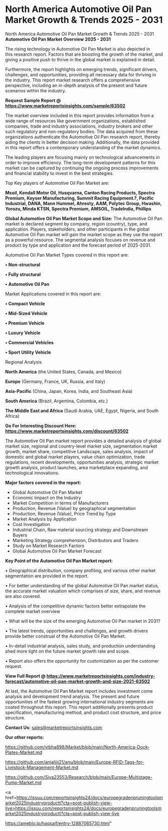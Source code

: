 # North America Automotive Oil Pan Market Growth & Trends 2025 - 2031
 North America Automotive Oil Pan Market Growth & Trends 2025 - 2031
<Strong> Automotive Oil Pan Market Overview 2025 - 2031</strong>

The rising technology in Automotive Oil Pan Market is also depicted in this research report. Factors that are boosting the growth of the market, and giving a positive push to thrive in the global market is explained in detail.

Furthermore, the report highlights on emerging trends, significant drivers, challenges, and opportunities, providing all necessary data for thriving in the industry. This report market research offers a comprehensive perspective, including an in-depth analysis of the present and future scenarios within the industry.

<strong>Request Sample Report @ <a href=https://www.marketreportsinsights.com/sample/63502>https://www.marketreportsinsights.com/sample/63502</a></strong>

The market overview included in this report provides information from a wide range of resources like government organizations, established companies, trade and industry associations, industry brokers and other such regulatory and non-regulatory bodies. The data acquired from these organizations authenticate the Automotive Oil Pan research report, thereby aiding the clients in better decision making. Additionally, the data provided in this report offers a contemporary understanding of the market dynamics.

The leading players are focusing mainly on technological advancements in order to improve efficiency. The long-term development patterns for this market can be captured by continuing the ongoing process improvements and financial stability to invest in the best strategies.

Top Key players of Automotive Oil Pan Market are:

<strong>Msoil, Kendall Motor Oil, Husqvarna, Canton Racing Products, Spectra Premium, Keyser Manufacturing, Summit Racing Equipment.?, Pacific Industrial, DANA, Mann Hummel, Ahresty, AAM, Polytec Group, Hwashin, Yorozu, Minda KTSN, Spectra Premium, AMSOIL, TradeIndia, Phillips</strong>

<strong><b>Global Automotive Oil Pan Market Scope and Size:</b></strong>
The Automotive Oil Pan market is declared segment by company, region (country), type, and application. Players, stakeholders, and other participants in the global Automotive Oil Pan market will gain the market scope as they use the report as a powerful resource. The segmental analysis focuses on revenue and product by type and application and the forecast period of 2025-2031.

Automotive Oil Pan Market Types covered in this report are:

<strong>• Non-structural

• Fully structural

• Automotive Oil Pan</strong>

Market Applications covered in this report are:

<strong>• Compact Vehicle

• Mid-Sized Vehicle

• Premium Vehicle

• Luxury Vehicle

• Commercial Vehicles

• Sport Utility Vehicle</strong> 

Regional Analysis

<strong>North America</strong> (the United States, Canada, and Mexico)

<strong>Europe</strong> (Germany, France, UK, Russia, and Italy)

<strong>Asia-Pacific</strong> (China, Japan, Korea, India, and Southeast Asia)

<strong>South America</strong> (Brazil, Argentina, Colombia, etc.)

<strong>The Middle East and Africa</strong> (Saudi Arabia, UAE, Egypt, Nigeria, and South Africa)

<strong>Go For Interesting Discount Here: <a href=https://www.marketreportsinsights.com/discount/63502>https://www.marketreportsinsights.com/discount/63502</a></strong>

The Automotive Oil Pan market report provides a detailed analysis of global market size, regional and country-level market size, segmentation market growth, market share, competitive Landscape, sales analysis, impact of domestic and global market players, value chain optimization, trade regulations, recent developments, opportunities analysis, strategic market growth analysis, product launches, area marketplace expanding, and technological innovations.

<strong><b>Major factors covered in the report:</b></strong>
<ul>
  <li>Global Automotive Oil Pan Market </li>
  <li>Economic Impact on the Industry</li>
  <li>Market Competition in terms of Manufacturers</li>
  <li>Production, Revenue (Value) by geographical segmentation</li>
  <li>Production, Revenue (Value), Price Trend by Type</li>
  <li>Market Analysis by Application</li>
  <li>Cost Investigation</li>
  <li>Industrial Chain, Raw material sourcing strategy and Downstream Buyers</li>
  <li>Marketing Strategy comprehension, Distributors and Traders</li>
  <li>Study on Market Research Factors</li>
  <li>Global Automotive Oil Pan Market Forecast</li>
</ul>

<strong><b>Key Point of the Automotive Oil Pan Market report:</b></strong>

• Geographical distribution, company profiling, and various other market segmentation are provided in the report.

• For better understanding of the global Automotive Oil Pan market status, the accurate market valuation which comprises of size, share, and revenue are also covered.

• Analysis of the competitive dynamic factors better extrapolate the complete market overview

• What will be the size of the emerging Automotive Oil Pan market in 2031?

• The latest trends, opportunities and challenges, and growth drivers provide better construal of the Automotive Oil Pan Market.

• In-detail industrial analysis, sales study, and production understanding shed more light on the future market growth rate and scope.

• Report also offers the opportunity for customization as per the customer request.

<strong><b>View Full Report @ <a href=https://www.marketreportsinsights.com/industry-forecast/automotive-oil-pan-market-growth-and-size-2021-63502>https://www.marketreportsinsights.com/industry-forecast/automotive-oil-pan-market-growth-and-size-2021-63502</a></b></strong>


At last, the Automotive Oil Pan Market report includes investment come analysis and development trend analysis. The present and future opportunities of the fastest growing international industry segments are coated throughout this report. This report additionally presents product specification, manufacturing method, and product cost structure, and price structure.

<strong>Contact Us:</strong>
sales@marketreportsinsights.com

<strong>Our other reports:</strong>

<a href=https://github.com/vibha898/Market/blob/main/North-America-Dock-Plates-Market.md>https://github.com/vibha898/Market/blob/main/North-America-Dock-Plates-Market.md</a>

<a href=https://github.com/anjaliiii21/anu/blob/main/Europe-RFID-Tags-for-Livestock-Management-Market.md>https://github.com/anjaliiii21/anu/blob/main/Europe-RFID-Tags-for-Livestock-Management-Market.md</a>

<a href=https://github.com/Siya23553/Research/blob/main/Europe-Multistage-Pump-Market.md>https://github.com/Siya23553/Research/blob/main/Europe-Multistage-Pump-Market.md</a>

<a href=https://issuu.com/reportsinsights24/docs/europegradenpruningtoolsmarket2025industryproductt?cta=post-publish-view-live>https://issuu.com/reportsinsights24/docs/europegradenpruningtoolsmarket2025industryproductt?cta=post-publish-view-live</a>

<a href=https://ameblo.jp/haqsaif/entry-12887065730.html>https://ameblo.jp/haqsaif/entry-12887065730.html</a>"
